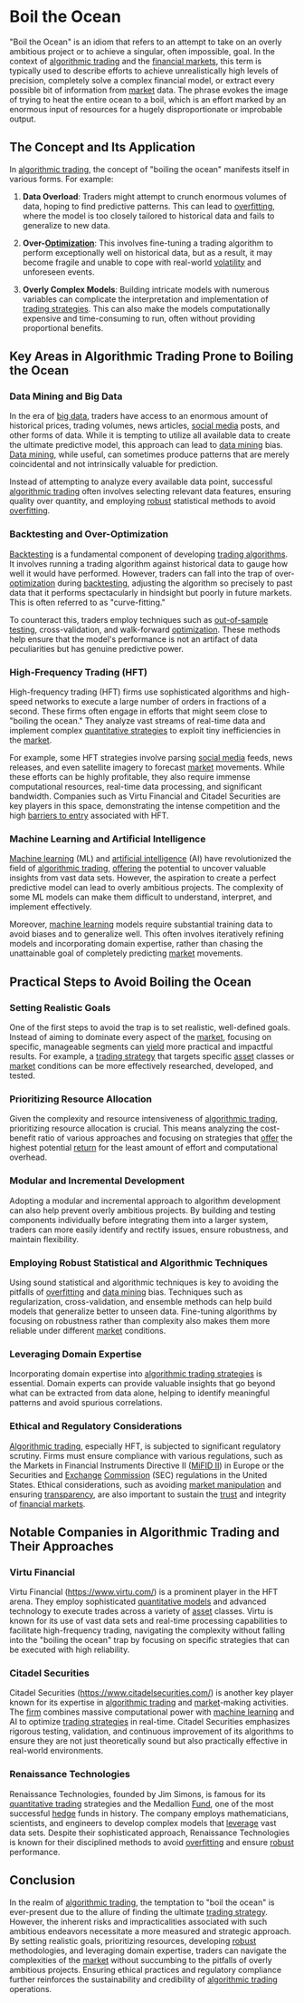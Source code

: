 # Boil the Ocean

"Boil the Ocean" is an idiom that refers to an attempt to take on an overly ambitious project or to achieve a singular, often impossible, goal. In the context of [algorithmic trading](../a/accountability.md) and the [financial markets](../f/financial_market.md), this term is typically used to describe efforts to achieve unrealistically high levels of precision, completely solve a complex financial model, or extract every possible bit of information from [market](../m/market.md) data. The phrase evokes the image of trying to heat the entire ocean to a boil, which is an effort marked by an enormous input of resources for a hugely disproportionate or improbable output.

## The Concept and Its Application

In [algorithmic trading](../a/accountability.md), the concept of "boiling the ocean" manifests itself in various forms. For example:

1. **Data Overload**: Traders might attempt to crunch enormous volumes of data, hoping to find predictive patterns. This can lead to [overfitting](../o/overfitting.md), where the model is too closely tailored to historical data and fails to generalize to new data.

2. **Over-[Optimization](../o/optimization.md)**: This involves fine-tuning a trading algorithm to perform exceptionally well on historical data, but as a result, it may become fragile and unable to cope with real-world [volatility](../v/volatility.md) and unforeseen events.

3. **Overly Complex Models**: Building intricate models with numerous variables can complicate the interpretation and implementation of [trading strategies](../t/trading_strategies.md). This can also make the models computationally expensive and time-consuming to run, often without providing proportional benefits.

## Key Areas in Algorithmic Trading Prone to Boiling the Ocean

### Data Mining and Big Data

In the era of [big data](../b/big_data_in_trading.md), traders have access to an enormous amount of historical prices, trading volumes, news articles, [social media](../s/social_media.md) posts, and other forms of data. While it is tempting to utilize all available data to create the ultimate predictive model, this approach can lead to [data mining](../d/data_mining.md) bias. [Data mining](../d/data_mining.md), while useful, can sometimes produce patterns that are merely coincidental and not intrinsically valuable for prediction.

Instead of attempting to analyze every available data point, successful [algorithmic trading](../a/accountability.md) often involves selecting relevant data features, ensuring quality over quantity, and employing [robust](../r/robust.md) statistical methods to avoid [overfitting](../o/overfitting.md).

### Backtesting and Over-Optimization

[Backtesting](../b/backtesting.md) is a fundamental component of developing [trading algorithms](../t/trading_algorithms.md). It involves running a trading algorithm against historical data to gauge how well it would have performed. However, traders can fall into the trap of over-[optimization](../o/optimization.md) during [backtesting](../b/backtesting.md), adjusting the algorithm so precisely to past data that it performs spectacularly in hindsight but poorly in future markets. This is often referred to as "curve-fitting."

To counteract this, traders employ techniques such as [out-of-sample testing](../o/out-of-sample_testing.md), cross-validation, and walk-forward [optimization](../o/optimization.md). These methods help ensure that the model's performance is not an artifact of data peculiarities but has genuine predictive power.

### High-Frequency Trading (HFT)

High-frequency trading (HFT) firms use sophisticated algorithms and high-speed networks to execute a large number of orders in fractions of a second. These firms often engage in efforts that might seem close to "boiling the ocean." They analyze vast streams of real-time data and implement complex [quantitative strategies](../q/quantitative_strategies_in_trading.md) to exploit tiny inefficiencies in the [market](../m/market.md).

For example, some HFT strategies involve parsing [social media](../s/social_media.md) feeds, news releases, and even satellite imagery to forecast [market](../m/market.md) movements. While these efforts can be highly profitable, they also require immense computational resources, real-time data processing, and significant bandwidth. Companies such as Virtu Financial and Citadel Securities are key players in this space, demonstrating the intense competition and the high [barriers to entry](../b/barriers_to_entry.md) associated with HFT.

### Machine Learning and Artificial Intelligence

[Machine learning](../m/machine_learning.md) (ML) and [artificial intelligence](../a/artificial_intelligence_in_trading.md) (AI) have revolutionized the field of [algorithmic trading](../a/accountability.md), [offering](../o/offering.md) the potential to uncover valuable insights from vast data sets. However, the aspiration to create a perfect predictive model can lead to overly ambitious projects. The complexity of some ML models can make them difficult to understand, interpret, and implement effectively.

Moreover, [machine learning](../m/machine_learning.md) models require substantial training data to avoid biases and to generalize well. This often involves iteratively refining models and incorporating domain expertise, rather than chasing the unattainable goal of completely predicting [market](../m/market.md) movements.

## Practical Steps to Avoid Boiling the Ocean

### Setting Realistic Goals

One of the first steps to avoid the trap is to set realistic, well-defined goals. Instead of aiming to dominate every aspect of the [market](../m/market.md), focusing on specific, manageable segments can [yield](../y/yield.md) more practical and impactful results. For example, a [trading strategy](../t/trading_strategy.md) that targets specific [asset](../a/asset.md) classes or [market](../m/market.md) conditions can be more effectively researched, developed, and tested.

### Prioritizing Resource Allocation

Given the complexity and resource intensiveness of [algorithmic trading](../a/accountability.md), prioritizing resource allocation is crucial. This means analyzing the cost-benefit ratio of various approaches and focusing on strategies that [offer](../o/offer.md) the highest potential [return](../r/return.md) for the least amount of effort and computational overhead.

### Modular and Incremental Development

Adopting a modular and incremental approach to algorithm development can also help prevent overly ambitious projects. By building and testing components individually before integrating them into a larger system, traders can more easily identify and rectify issues, ensure robustness, and maintain flexibility.

### Employing Robust Statistical and Algorithmic Techniques

Using sound statistical and algorithmic techniques is key to avoiding the pitfalls of [overfitting](../o/overfitting.md) and [data mining](../d/data_mining.md) bias. Techniques such as regularization, cross-validation, and ensemble methods can help build models that generalize better to unseen data. Fine-tuning algorithms by focusing on robustness rather than complexity also makes them more reliable under different [market](../m/market.md) conditions.

### Leveraging Domain Expertise

Incorporating domain expertise into [algorithmic trading strategies](../a/algorithmic_trading_strategies.md) is essential. Domain experts can provide valuable insights that go beyond what can be extracted from data alone, helping to identify meaningful patterns and avoid spurious correlations. 

### Ethical and Regulatory Considerations

[Algorithmic trading](../a/accountability.md), especially HFT, is subjected to significant regulatory scrutiny. Firms must ensure compliance with various regulations, such as the Markets in Financial Instruments Directive II ([MiFID II](../m/mifid_ii.md)) in Europe or the Securities and [Exchange](../e/exchange.md) [Commission](../c/commission.md) (SEC) regulations in the United States. Ethical considerations, such as avoiding [market manipulation](../m/market_manipulation.md) and ensuring [transparency](../t/transparency.md), are also important to sustain the [trust](../t/trust.md) and integrity of [financial markets](../f/financial_market.md).

## Notable Companies in Algorithmic Trading and Their Approaches

### Virtu Financial

Virtu Financial (https://www.virtu.com/) is a prominent player in the HFT arena. They employ sophisticated [quantitative models](../q/quantitative_models.md) and advanced technology to execute trades across a variety of [asset](../a/asset.md) classes. Virtu is known for its use of vast data sets and real-time processing capabilities to facilitate high-frequency trading, navigating the complexity without falling into the "boiling the ocean" trap by focusing on specific strategies that can be executed with high reliability.

### Citadel Securities

Citadel Securities (https://www.citadelsecurities.com/) is another key player known for its expertise in [algorithmic trading](../a/accountability.md) and [market](../m/market.md)-making activities. The [firm](../f/firm.md) combines massive computational power with [machine learning](../m/machine_learning.md) and AI to optimize [trading strategies](../t/trading_strategies.md) in real-time. Citadel Securities emphasizes rigorous testing, validation, and continuous improvement of its algorithms to ensure they are not just theoretically sound but also practically effective in real-world environments.

### Renaissance Technologies

Renaissance Technologies, founded by Jim Simons, is famous for its [quantitative trading](../q/quantitative_trading.md) strategies and the Medallion [Fund](../f/fund.md), one of the most successful [hedge](../h/hedge.md) funds in history. The company employs mathematicians, scientists, and engineers to develop complex models that [leverage](../l/leverage.md) vast data sets. Despite their sophisticated approach, Renaissance Technologies is known for their disciplined methods to avoid [overfitting](../o/overfitting.md) and ensure [robust](../r/robust.md) performance.

## Conclusion

In the realm of [algorithmic trading](../a/accountability.md), the temptation to "boil the ocean" is ever-present due to the allure of finding the ultimate [trading strategy](../t/trading_strategy.md). However, the inherent risks and impracticalities associated with such ambitious endeavors necessitate a more measured and strategic approach. By setting realistic goals, prioritizing resources, developing [robust](../r/robust.md) methodologies, and leveraging domain expertise, traders can navigate the complexities of the [market](../m/market.md) without succumbing to the pitfalls of overly ambitious projects. Ensuring ethical practices and regulatory compliance further reinforces the sustainability and credibility of [algorithmic trading](../a/accountability.md) operations.